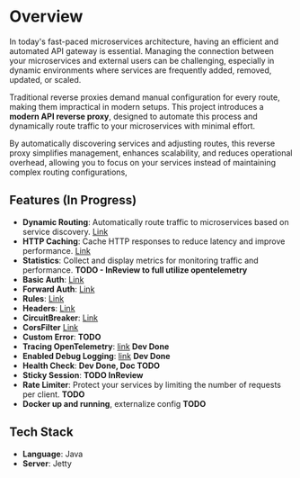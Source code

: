 # Overview

In today's fast-paced microservices architecture, having an efficient and automated API gateway is essential. Managing the connection between your microservices and external users can be challenging, especially in dynamic environments where services are frequently added, removed, updated, or scaled.

Traditional reverse proxies demand manual configuration for every route, making them impractical in modern setups. This project introduces a **modern API reverse proxy**, designed to automate this process and dynamically route traffic to your microservices with minimal effort.

By automatically discovering services and adjusting routes, this reverse proxy simplifies management, enhances scalability, and reduces operational overhead, allowing you to focus on your services instead of maintaining complex routing configurations,

## Features (In Progress)

- **Dynamic Routing**: Automatically route traffic to microservices based on service discovery. [Link](https://jetproxy.andywiranata.me/docs/routing/overview)
- **HTTP Caching**: Cache HTTP responses to reduce latency and improve performance. [Link](https://jetproxy.andywiranata.me/docs/middleware/cache)
- **Statistics**: Collect and display metrics for monitoring traffic and performance. **TODO - InReview to full utilize opentelemetry** 
- **Basic Auth**:  [Link](https://jetproxy.andywiranata.me/docs/middleware/basic-auth)
- **Forward Auth**: [Link](https://jetproxy.andywiranata.me/docs/middleware/forward-auth)
- **Rules**: [Link](https://jetproxy.andywiranata.me/docs/middleware/rules)
- **Headers**: [Link](https://jetproxy.andywiranata.me/docs/middleware/headers)
- **CircuitBreaker**: [Link](https://jetproxy.andywiranata.me/docs/middleware/circuit-breaker)
- **CorsFilter** [Link](https://jetproxy.andywiranata.me/docs/middleware/cors)
- **Custom Error**: **TODO**
- **Tracing OpenTelemetry**: [link](https://jetproxy.andywiranata.me/docs/observability/metrics) **Dev Done**
- **Enabled Debug Logging**: [link](https://jetproxy.andywiranata.me/docs/observability/logs) **Dev Done**
- **Health Check**: **Dev Done, Doc TODO**
- **Sticky Session**: **TODO InReview**
- **Rate Limiter**: Protect your services by limiting the number of requests per client. **TODO**
- **Docker up and running**, externalize config **TODO**

## Tech Stack

- **Language**: Java
- **Server**: Jetty
